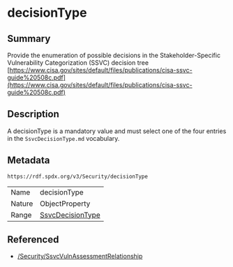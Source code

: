 <!-- Automatically generated by spec-parser v2.0.0 on 2024-01-26T22:18:46.241893+00:00 -->
<!-- SPDX-License-Identifier: Community-Spec-1.0 -->

# decisionType

## Summary

Provide the enumeration of possible decisions in the Stakeholder-Specific Vulnerability Categorization (SSVC) decision tree [https://www.cisa.gov/sites/default/files/publications/cisa-ssvc-guide%20508c.pdf](https://www.cisa.gov/sites/default/files/publications/cisa-ssvc-guide%20508c.pdf)


## Description

A decisionType is a mandatory value and must select one of the four entries in the `SsvcDecisionType.md` vocabulary.


## Metadata

`https://rdf.spdx.org/v3/Security/decisionType`


| | |
|---|---|
| Name | decisionType |
| Nature | ObjectProperty |
| Range | [SsvcDecisionType](../Vocabularies/SsvcDecisionType.md) |




## Referenced

- [/Security/SsvcVulnAssessmentRelationship](../../Security/Classes/SsvcVulnAssessmentRelationship.md)

